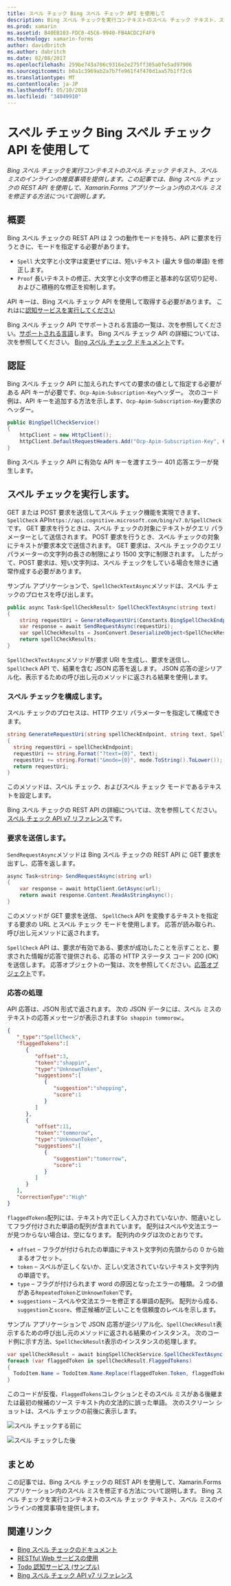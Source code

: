 ```yaml
---
title: スペル チェック Bing スペル チェック API を使用して
description: Bing スペル チェックを実行コンテキストのスペル チェック テキスト、スペル ミスのインラインの推奨事項を提供します。 この記事では、Bing スペル チェックの REST API を使用して、Xamarin.Forms アプリケーション内のスペル ミスを修正する方法について説明します。
ms.prod: xamarin
ms.assetid: B40EB103-FDC0-45C6-9940-FB4ACDC2F4F9
ms.technology: xamarin-forms
author: davidbritch
ms.author: dabritch
ms.date: 02/08/2017
ms.openlocfilehash: 259be743a706c9316e2e275ff305a0fe5ad97906
ms.sourcegitcommit: b0a1c3969ab2a7b7fe961f4f470d1aa57b1ff2c6
ms.translationtype: MT
ms.contentlocale: ja-JP
ms.lasthandoff: 05/10/2018
ms.locfileid: "34049910"
---
```

# <a name="spell-checking-using-the-bing-spell-check-api"></a>スペル チェック Bing スペル チェック API を使用して

_Bing スペル チェックを実行コンテキストのスペル チェック テキスト、スペル ミスのインラインの推奨事項を提供します。この記事では、Bing スペル チェックの REST API を使用して、Xamarin.Forms アプリケーション内のスペル ミスを修正する方法について説明します。_

## <a name="overview"></a>概要

Bing スペル チェックの REST API は 2 つの動作モードを持ち、API に要求を行うときに、モードを指定する必要があります。

- `Spell` 大文字と小文字は変更せずには、短いテキスト (最大 9 個の単語) を修正します。
- `Proof` 長いテキストの修正、大文字と小文字の修正と基本的な区切り記号、およびこ積極的な修正を抑制します。

API キーは、Bing スペル チェック API を使用して取得する必要があります。 これはに[認知サービスを実行してください](https://azure.microsoft.com/try/cognitive-services/)

Bing スペル チェック API でサポートされる言語の一覧は、次を参照してください。[サポートされる言語](/azure/cognitive-services/bing-spell-check/bing-spell-check-supported-languages/)します。 Bing スペル チェック API の詳細については、次を参照してください。 [Bing スペル チェック ドキュメント](/azure/cognitive-services/bing-spell-check/)です。

## <a name="authentication"></a>認証

Bing スペル チェック API に加えられたすべての要求の値として指定する必要がある API キーが必要です、`Ocp-Apim-Subscription-Key`ヘッダー。 次のコード例は、API キーを追加する方法を示します、`Ocp-Apim-Subscription-Key`要求のヘッダー。

```csharp
public BingSpellCheckService()
{
    httpClient = new HttpClient();
    httpClient.DefaultRequestHeaders.Add("Ocp-Apim-Subscription-Key", Constants.BingSpellCheckApiKey);
}
```

Bing スペル チェック API に有効な API キーを渡すエラー 401 応答エラーが発生します。

## <a name="performing-spell-checking"></a>スペル チェックを実行します。

GET または POST 要求を送信してスペル チェック機能を実現できます、 `SpellCheck` API`https://api.cognitive.microsoft.com/bing/v7.0/SpellCheck`です。 GET 要求を行うときは、スペル チェックの対象にテキストがクエリ パラメーターとして送信されます。 POST 要求を行うとき、スペル チェックの対象にテキストが要求本文で送信されます。 GET 要求は、スペル チェックのクエリ パラメーターの文字列の長さの制限により 1500 文字に制限されます。 したがって、POST 要求は、短い文字列は、スペル チェックをしている場合を除きに通常作成する必要があります。

サンプル アプリケーションで、`SpellCheckTextAsync`メソッドは、スペル チェックのプロセスを呼び出します。

```csharp
public async Task<SpellCheckResult> SpellCheckTextAsync(string text)
{
    string requestUri = GenerateRequestUri(Constants.BingSpellCheckEndpoint, text, SpellCheckMode.Spell);
    var response = await SendRequestAsync(requestUri);
    var spellCheckResults = JsonConvert.DeserializeObject<SpellCheckResult>(response);
    return spellCheckResults;
}
```

`SpellCheckTextAsync`メソッドが要求 URI を生成し、要求を送信し、 `SpellCheck` API で、結果を含む JSON 応答を返します。 JSON 応答の逆シリアル化、表示するための呼び出し元のメソッドに返される結果を使用します。

### <a name="configuring-spell-checking"></a>スペル チェックを構成します。

スペル チェックのプロセスは、HTTP クエリ パラメーターを指定して構成できます。

```csharp
string GenerateRequestUri(string spellCheckEndpoint, string text, SpellCheckMode mode)
{
  string requestUri = spellCheckEndpoint;
  requestUri += string.Format("?text={0}", text);                         // text to spell check
  requestUri += string.Format("&mode={0}", mode.ToString().ToLower());    // spellcheck mode - proof or spell
  return requestUri;
}
```

このメソッドは、スペル チェック、およびスペル チェック モードであるテキストを設定します。

Bing スペル チェックの REST API の詳細については、次を参照してください。[スペル チェック API v7 リファレンス](/rest/api/cognitiveservices/bing-spell-check-api-v7-reference/)です。

### <a name="sending-the-request"></a>要求を送信します。

`SendRequestAsync`メソッドは Bing スペル チェックの REST API に GET 要求を出すし、応答を返します。

```csharp
async Task<string> SendRequestAsync(string url)
{
    var response = await httpClient.GetAsync(url);
    return await response.Content.ReadAsStringAsync();
}
```

このメソッドが GET 要求を送信、 `SpellCheck` API を変換するテキストを指定する要求の URL とスペル チェック モードを使用します。 応答が読み取られ、呼び出し元メソッドに返されます。

`SpellCheck` API は、要求が有効である、要求が成功したことを示すことと、要求された情報が応答で提供される、応答の HTTP ステータス コード 200 (OK) を送信します。 応答オブジェクトの一覧は、次を参照してください。[応答オブジェクト](/rest/api/cognitiveservices/bing-spell-check-api-v7-reference#response-objects)です。

### <a name="processing-the-response"></a>応答の処理

API 応答は、JSON 形式で返されます。 次の JSON データには、スペル ミスのテキストの応答メッセージが表示されます`Go shappin tommorow`:。

```json
{  
   "_type":"SpellCheck",
   "flaggedTokens":[  
      {  
         "offset":3,
         "token":"shappin",
         "type":"UnknownToken",
         "suggestions":[  
            {  
               "suggestion":"shopping",
               "score":1
            }
         ]
      },
      {  
         "offset":11,
         "token":"tommorow",
         "type":"UnknownToken",
         "suggestions":[  
            {  
               "suggestion":"tomorrow",
               "score":1
            }
         ]
      }
   ],
   "correctionType":"High"
}
```

`flaggedTokens`配列には、テキスト内で正しく入力されていないか、間違いとしてフラグ付けされた単語の配列が含まれています。 配列はスペルや文法エラーが見つからない場合は、空になります。 配列内のタグは次のとおりです。

- `offset` – フラグが付けられたの単語にテキスト文字列の先頭からの 0 から始まるオフセット。
- `token` – スペルが正しくないか、正しい文法されていないテキスト文字列内の単語です。
- `type` – フラグが付けられます word の原因となったエラーの種類。 2 つの値がある`RepeatedToken`と`UnknownToken`です。
- `suggestions` – スペルや文法エラーを修正する単語の配列。 配列から成る、`suggestion`と`score`、修正候補が正しいことを信頼度のレベルを示します。

サンプル アプリケーションで JSON 応答が逆シリアル化、`SpellCheckResult`表示するための呼び出し元のメソッドに返される結果のインスタンス。 次のコード例に示す方法、`SpellCheckResult`表示のインスタンスの処理します。

```csharp
var spellCheckResult = await bingSpellCheckService.SpellCheckTextAsync(TodoItem.Name);
foreach (var flaggedToken in spellCheckResult.FlaggedTokens)
{
  TodoItem.Name = TodoItem.Name.Replace(flaggedToken.Token, flaggedToken.Suggestions.FirstOrDefault().Suggestion);
}
```

このコードが反復、`FlaggedTokens`コレクションとそのスペル ミスがある後継または最初の候補のソース テキスト内の文法的に誤った単語。 次のスクリーン ショットは、スペル チェックの前後に表示します。

![](spell-check-images/before-spell-check.png "スペル チェックする前に")

![](spell-check-images/after-spell-check.png "スペル チェックした後")

## <a name="summary"></a>まとめ

この記事では、Bing スペル チェックの REST API を使用して、Xamarin.Forms アプリケーション内のスペル ミスを修正する方法について説明します。 Bing スペル チェックを実行コンテキストのスペル チェック テキスト、スペル ミスのインラインの推奨事項を提供します。

## <a name="related-links"></a>関連リンク

- [Bing スペル チェックのドキュメント](/azure/cognitive-services/bing-spell-check/)
- [RESTful Web サービスの使用](~/xamarin-forms/data-cloud/consuming/rest.md)
- [Todo 認知サービス (サンプル)](https://developer.xamarin.com/samples/xamarin-forms/WebServices/TodoCognitiveServices/)
- [Bing スペル チェック API v7 リファレンス](/rest/api/cognitiveservices/bing-spell-check-api-v7-reference/)
